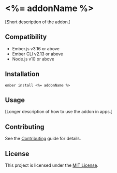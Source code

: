 <%= addonName %>
==============================================================================

[Short description of the addon.]


Compatibility
------------------------------------------------------------------------------

* Ember.js v3.16 or above
* Ember CLI v2.13 or above
* Node.js v10 or above


Installation
------------------------------------------------------------------------------

```
ember install <%= addonName %>
```


Usage
------------------------------------------------------------------------------

[Longer description of how to use the addon in apps.]


Contributing
------------------------------------------------------------------------------

See the [Contributing](CONTRIBUTING.md) guide for details.


License
------------------------------------------------------------------------------

This project is licensed under the [MIT License](LICENSE.md).
